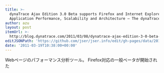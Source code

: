 ```yaml
---
title: >-
  dynaTrace Ajax Edition 3.0 Beta supports Firefox and Internet Explorer
  Application Performance, Scalability and Architecture – The dynaTrace Blog
author: azu
layout: post
itemUrl: >-
  http://blog.dynatrace.com/2011/03/08/dynatrace-ajax-edition-3-0-beta-supports-firefox-and-internet-explorer/
editJSONPath: 'https://github.com/jser/jser.info/edit/gh-pages/data/2011/03/index.json'
date: '2011-03-19T10:38:00+00:00'
---
```

Webページのパフォーマンス分析ツール。
Firefox対応の一般ベータが開始された
